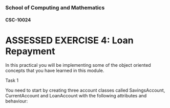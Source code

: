 ### School of Computing and Mathematics
#### CSC-10024


# ASSESSED EXERCISE 4: Loan Repayment 

In this practical you will be implementing some of the object oriented concepts that you have
learned in this module.

Task 1

You need to start by creating three account classes called SavingsAccount,
CurrentAccount and LoanAccount with the following attributes and behaviour: 